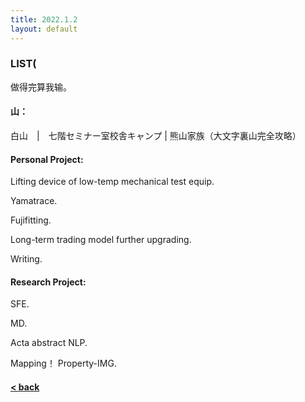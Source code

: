 ```yaml
---
title: 2022.1.2
layout: default
---
```

### LIST(
<span class="heimu">做得完算我输。</span><br>
#### 山：　

白山　\|　七階セミナー室校舎キャンプ \| 熊山家族（大文字裏山完全攻略）

#### Personal Project: 

Lifting device of low-temp mechanical test equip.

Yamatrace.

Fujifitting.

Long-term trading model further upgrading.

Writing.

#### Research Project:

SFE.

MD.

Acta abstract NLP.

Mapping！ Property-IMG.

#### [< back](https://wzetto.github.io/wz369.github.io/omoi/omoi.html)
